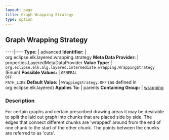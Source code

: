 ```yaml
---
layout: page
title: Graph Wrapping Strategy
type: option
---
```

## Graph Wrapping Strategy

----|----
**Type:** | advanced
**Identifier:** | org.eclipse.elk.layered.wrapping.strategy
**Meta Data Provider:** | properties.LayeredMetaDataProvider
**Value Type:** | `org.eclipse.elk.alg.layered.intermediate.wrapping.WrappingStrategy` (Enum)
**Possible Values:** | `GENERAL`<br>`OFF`<br>`PATH_LIKE`
**Default Value:** | `WrappingStrategy.OFF` (as defined in org.eclipse.elk.layered)
**Applies To:** | parents
**Containing Group:** | [wrapping](org-eclipse-elk-layered-wrapping)

### Description

For certain graphs and certain prescribed drawing areas it may be desirable to split the laid out graph into chunks that are placed side by side. The edges that connect different chunks are 'wrapped' around from the end of one chunk to the start of the other chunk. The points between the chunks are referred to as 'cuts'.
